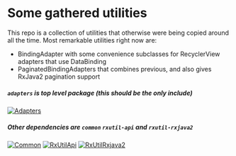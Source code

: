 # Some gathered utilities

This repo is a collection of utilities that otherwise were being copied around all the time. Most remarkable utilities right now are:

* BindingAdapter with some convenience subclasses for RecyclerView adapters that use DataBinding
* PaginatedBindingAdapters that combines previous, and also gives RxJava2 pagination support

##### `adapters` is top level package (this should be the only include)
[![Adapters](https://img.shields.io/badge/dynamic/json.svg?color=blue&label=adapters&query=name&url=https%3A%2F%2Fapi.bintray.com%2Fpackages%2Finqbarna-oss%2Futilities%2Fadapters%2Fversions%2F_latest)](https://bintray.com/inqbarna-oss/utilities/adapters/_latestVersion)

##### Other dependencies are `common` `rxutil-api` and `rxutil-rxjava2`
[![Common](https://img.shields.io/badge/dynamic/json.svg?color=blue&label=common&query=name&url=https%3A%2F%2Fapi.bintray.com%2Fpackages%2Finqbarna-oss%2Futilities%2Fcommon%2Fversions%2F_latest)](https://bintray.com/inqbarna-oss/utilities/common/_latestVersion)
[![RxUtilApi](https://img.shields.io/badge/dynamic/json.svg?color=blue&label=rxutil-api&query=name&url=https%3A%2F%2Fapi.bintray.com%2Fpackages%2Finqbarna-oss%2Futilities%2Frxutil-api%2Fversions%2F_latest)](https://bintray.com/inqbarna-oss/utilities/rxutil-api/_latestVersion)
[![RxUtilRxjava2](https://img.shields.io/badge/dynamic/json.svg?color=blue&label=rxutil-rxjava2&query=name&url=https%3A%2F%2Fapi.bintray.com%2Fpackages%2Finqbarna-oss%2Futilities%2Frxutil-rxjava2%2Fversions%2F_latest)](https://bintray.com/inqbarna-oss/utilities/rxutil-rxjava2/_latestVersion)
